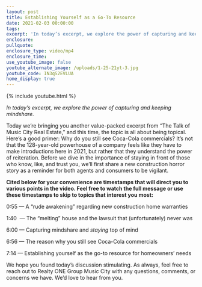 ```yaml
---
layout: post
title: Establishing Yourself as a Go-To Resource
date: 2021-02-03 00:00:00
tags:
excerpt: 'In today’s excerpt, we explore the power of capturing and keeping mindshare.'
enclosure:
pullquote:
enclosure_type: video/mp4
enclosure_time:
use_youtube_image: false
youtube_alternate_image: /uploads/1-25-21yt-3.jpg
youtube_code: IN3qS2EVLUA
home_display: true
---
```


{% include youtube.html %}

*In today’s excerpt, we explore the power of capturing and keeping mindshare.*

Today we’re bringing you another value-packed excerpt from “The Talk of Music City Real Estate,” and this time, the topic is all about being topical. Here’s a good primer: Why do you still see Coca-Cola commercials? It’s not that the 128-year-old powerhouse of a company feels like they have to make introductions here in 2021, but rather that they understand the power of reiteration. Before we dive in the importance of staying in front of those who know, like, and trust you, we’ll first share a new construction horror story as a reminder for both agents and consumers to be vigilant.&nbsp;

**Cited below for your convenience are timestamps that will direct you to various points in the video. Feel free to watch the full message or use these timestamps to skip to topics that interest you most:&nbsp;**

0:55 — A “rude awakening” regarding new construction home warranties&nbsp;

1:40&nbsp; — The “melting” house and the lawsuit that (unfortunately) never was&nbsp;

6:00 — Capturing mindshare and *staying* top of mind&nbsp;

6:56 — The reason why you still see Coca-Cola commercials&nbsp;

7:14 — Establishing yourself as the go-to resource for homeowners’ needs&nbsp;

We hope you found today’s discussion stimulating. As always, feel free to reach out to Realty ONE Group Music City with any questions, comments, or concerns we have. We’d love to hear from you.
